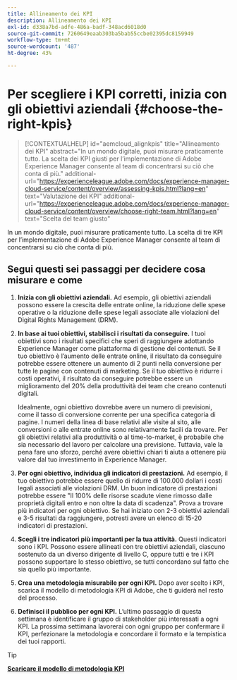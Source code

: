 ```yaml
---
title: Allineamento dei KPI
description: Allineamento dei KPI
exl-id: d338a7bd-adfe-486a-badf-348acd6018d0
source-git-commit: 7260649eaab303ba5bab55ccbe02395dc8159949
workflow-type: tm+mt
source-wordcount: '487'
ht-degree: 43%

---
```


# Per scegliere i KPI corretti, inizia con gli obiettivi aziendali {#choose-the-right-kpis}

>[!CONTEXTUALHELP]
>id="aemcloud_alignkpis"
>title="Allineamento dei KPI"
>abstract="In un mondo digitale, puoi misurare praticamente tutto. La scelta dei KPI giusti per l’implementazione di Adobe Experience Manager consente al team di concentrarsi su ciò che conta di più."
>additional-url="https://experienceleague.adobe.com/docs/experience-manager-cloud-service/content/overview/assessing-kpis.html?lang=en" text="Valutazione dei KPI"
>additional-url="https://experienceleague.adobe.com/docs/experience-manager-cloud-service/content/overview/choose-right-team.html?lang=en" text="Scelta del team giusto"

In un mondo digitale, puoi misurare praticamente tutto. La scelta di tre KPI per l’implementazione di Adobe Experience Manager consente al team di concentrarsi su ciò che conta di più.


## **Segui questi sei passaggi per decidere cosa misurare e come**


1. **Inizia con gli obiettivi aziendali.** Ad esempio, gli obiettivi aziendali possono essere la crescita delle entrate online, la riduzione delle spese operative o la riduzione delle spese legali associate alle violazioni del Digital Rights Management (DRM).

1. **In base ai tuoi obiettivi, stabilisci i risultati da conseguire.** I tuoi obiettivi sono i risultati specifici che speri di raggiungere adottando Experience Manager come piattaforma di gestione dei contenuti. Se il tuo obiettivo è l’aumento delle entrate online, il risultato da conseguire potrebbe essere ottenere un aumento di 2 punti nella conversione per tutte le pagine con contenuti di marketing. Se il tuo obiettivo è ridurre i costi operativi, il risultato da conseguire potrebbe essere un miglioramento del 20% della produttività dei team che creano contenuti digitali.

   Idealmente, ogni obiettivo dovrebbe avere un numero di previsioni, come il tasso di conversione corrente per una specifica categoria di pagine. I numeri della linea di base relativi alle visite al sito, alle conversioni o alle entrate online sono relativamente facili da trovare. Per gli obiettivi relativi alla produttività o al time-to-market, è probabile che sia necessario del lavoro per calcolare una previsione. Tuttavia, vale la pena fare uno sforzo, perché avere obiettivi chiari ti aiuta a ottenere più valore dal tuo investimento in Experience Manager.

1. **Per ogni obiettivo, individua gli indicatori di prestazioni.** Ad esempio, il tuo obiettivo potrebbe essere quello di ridurre di 100.000 dollari i costi legali associati alle violazioni DRM. Un buon indicatore di prestazioni potrebbe essere &quot;Il 100% delle risorse scadute viene rimosso dalle proprietà digitali entro e non oltre la data di scadenza&quot;. Prova a trovare più indicatori per ogni obiettivo. Se hai iniziato con 2-3 obiettivi aziendali e 3-5 risultati da raggiungere, potresti avere un elenco di 15-20 indicatori di prestazioni.

1. **Scegli i tre indicatori più importanti per la tua attività.** Questi indicatori sono i KPI. Possono essere allineati con tre obiettivi aziendali, ciascuno sostenuto da un diverso dirigente di livello C, oppure tutti e tre i KPI possono supportare lo stesso obiettivo, se tutti concordano sul fatto che sia quello più importante.

1. **Crea una metodologia misurabile per ogni KPI.** Dopo aver scelto i KPI, scarica il modello di metodologia KPI di Adobe, che ti guiderà nel resto del processo.

1. **Definisci il pubblico per ogni KPI.** L’ultimo passaggio di questa settimana è identificare il gruppo di stakeholder più interessati a ogni KPI. La prossima settimana lavorerai con ogni gruppo per confermare il KPI, perfezionare la metodologia e concordare il formato e la tempistica dei tuoi rapporti.

>[!TIP]
>
>[**Scaricare il modello di metodologia KPI**](https://experienceleague.adobe.com/welcome/aem/assets/img/KPI_Methodology_Template.png)
